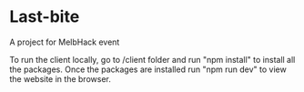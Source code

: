 # Last-bite
A project for MelbHack event

To run the client locally, go to /client folder and run "npm install" to install all the packages. Once the packages are installed run "npm run dev" to view the website in the browser.
